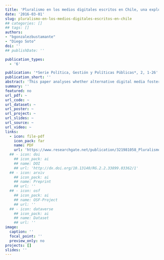 ```yaml
---
title: 'Pluralismo en los medios digitales escritos en Chile, una exploración de casos clave'
date: '2016-03-01'
slug: pluralismo-en-los-medios-digitales-escritos-en-chile
## categories: []
## tags: []
authors:
- "bgonzalezbustamante"
- "Diego Soto"
doi: ''
## publishDate: ''

publication_types:
  - '6'

publication: '*Serie Política, Gestión y Políticas Públicas*, 2, 1-26'
publication_short: ''
abstract: 'This paper analyses whether alternative digital media foster pluralism on the political agenda of Chilean media. It considers a data set collected by tracking the two major written digital media in Chile, which belong to the most significant media holdings, during June 2013, and a non-probabilistic sample of alternative printed digital media. Both content and emotion analysis are carried out to compare their agendas and to analyse their level of diversity and the tone in which the media address these issues. The results show that the political agendas of the alternative media are less diverse than in the case of the written digital media. However, those agendas differ from those of electronic versions of traditional media, which also are highly homogeneous. Also, it is shown that these new media use a more neutral tone in their publications.'
summary: ''
featured: no
url_pdf: ~
url_code: ~
url_dataset: ~
url_poster: ~
url_project: ~
url_slides: ~
url_source: ~
url_video: ~
links:
  - icon: file-pdf
    icon_pack: far
    name: PDF
    url: 'https://www.researchgate.net/publication/321981058_Pluralismo_en_los_medios_digitales_escritos_en_Chile_una_exploracion_de_casos_clave?channel=doi&linkId=624d11d7cf60536e234572b4&showFulltext=true'
  ## - icon: doi
    ## icon_pack: ai
    ## name: DOI
    ## url: 'http://dx.doi.org/10.13140/RG.2.2.33899.03362/1'
  ## - icon: arxiv
    ## icon_pack: ai
    ## name: Preprint
    ## url: ''
  ## - icon: osf
    ## icon_pack: ai
    ## name: OSF-Project
    ## url: ''
  ## - icon: dataverse
    ## icon_pack: ai
    ## name: Dataset
    ## url: ''
image:
  caption: ''
  focal_point: ''
  preview_only: no
projects: []
slides: ''
---
```

